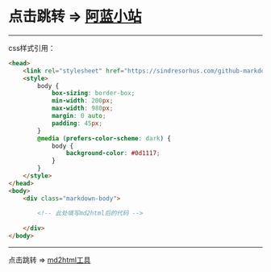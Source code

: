 # 点击跳转 => [阿蓝小站](https://alan.xx.kg)

---

css样式引用：

```html
<head>
    <link rel="stylesheet" href="https://sindresorhus.com/github-markdown-css/github-markdown.css">
    <style>
    	body {
	    	box-sizing: border-box;
	    	min-width: 200px;
	    	max-width: 980px;
	    	margin: 0 auto;
		    padding: 45px;
    	}
    	@media (prefers-color-scheme: dark) {
		    body {
			    background-color: #0d1117;
		    }
	    }
    </style>
</head>
<body>
    <div class="markdown-body">
        
        <!-- 此处填写md2html后的代码 -->
        
    </div>
</body>
```

---

点击跳转 => [md2html工具](https://md2html.com/)
